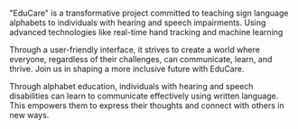 "EduCare" is a transformative project committed to teaching sign language alphabets to individuals with hearing and speech impairments. Using advanced technologies like real-time hand tracking and machine learning


Through a user-friendly interface, it strives to create a world where everyone, regardless of their challenges, can communicate, learn, and thrive. Join us in shaping a more inclusive future with EduCare.


Through alphabet education, individuals with hearing and speech disabilities can learn to communicate effectively using written language. This empowers them to express their thoughts and connect with others in new ways.
